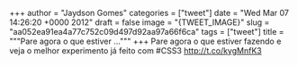 
+++
author = "Jaydson Gomes"
categories = ["tweet"]
date = "Wed Mar 07 14:26:20 +0000 2012"
draft = false
image = "{TWEET_IMAGE}"
slug = "aa052ea91ea4a77c752c09d497d92aa97a66f6ca"
tags = ["tweet"]
title = """Pare agora o que estiver ..."""
+++
Pare agora o que estiver fazendo e veja o melhor experimento já feito com #CSS3  http://t.co/kygMnfK3
